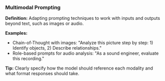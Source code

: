 ### Multimodal Prompting

**Definition:** Adapting prompting techniques to work with inputs and outputs beyond text, such as images or audio.

**Examples:**
- Chain-of-Thought with images: "Analyze this picture step by step: 1) Identify objects, 2) Describe relationships."
- Role-based prompts for audio analysis: "As a sound engineer, evaluate this recording."

**Tip:** Clearly specify how the model should reference each modality and what format responses should take.

